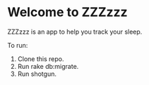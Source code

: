 # Welcome to ZZZzzz

ZZZzzz is an app to help you track your sleep.

To run:

1. Clone this repo.
2. Run rake db:migrate.
3. Run shotgun.
